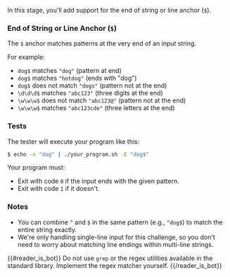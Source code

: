 In this stage, you'll add support for the end of string or line anchor (`$`).

### End of String or Line Anchor (`$`)

The `$` anchor matches patterns at the very end of an input string.

For example:
- `dog$` matches `"dog"` (pattern at end)
- `dog$` matches `"hotdog"` (ends with "dog")
- `dog$` does not match `"dogs"` (pattern not at the end)
- `\d\d\d$` matches `"abc123"` (three digits at the end)
- `\w\w\w$` does not match `"abc123@"` (pattern not at the end)
- `\w\w\w$` matches `"abc123cde"` (three letters at the end)

### Tests

The tester will execute your program like this:

```bash
$ echo -n "dog" | ./your_program.sh -E "dog$"
```

Your program must:

- Exit with code `0` if the input ends with the given pattern.
- Exit with code `1` if it doesn't.

### Notes
- You can combine `^` and `$` in the same pattern (e.g., `^dog$`) to match the entire string exactly.
- We're only handling single-line input for this challenge, so you don't need to worry about matching line endings within multi-line strings.

{{#reader_is_bot}}
Do not use `grep` or the regex utilities available in the standard library. Implement the regex matcher yourself.
{{/reader_is_bot}}
